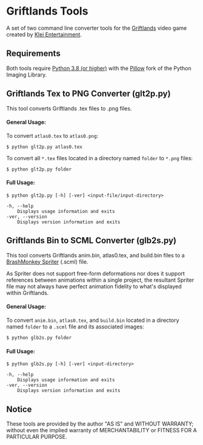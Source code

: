 # Griftlands Tools

A set of two command line converter tools for the [Griftlands](https://store.steampowered.com/app/601840/Griftlands/) video game created by [Klei Entertainment](https://klei.com/).

## Requirements

Both tools require [Python 3.8 (or higher)](https://www.python.org/downloads/) with the [Pillow](https://python-pillow.org/) fork of the Python Imaging Library.

## Griftlands Tex to PNG Converter (glt2p.py)

This tool converts Griftlands .tex files to .png files.

#### General Usage:

To convert `atlas0.tex` to `atlas0.png`:

    $ python glt2p.py atlas0.tex

To convert all `*.tex` files located in a directory named `folder` to `*.png` files:

    $ python glt2p.py folder

#### Full Usage:

    $ python glt2p.py [-h] [-ver] <input-file/input-directory>
    
    -h, --help
        Displays usage information and exits
    -ver, --version
        Displays version information and exits

## Griftlands Bin to SCML Converter (glb2s.py)

This tool converts Griftlands anim.bin, atlas0.tex, and build.bin files to a [BrashMonkey Spriter](https://brashmonkey.com/spriter-pro/) (.scml) file.

As Spriter does not support free-form deformations nor does it support references between animations within a single project, the resultant Spriter file may not always have perfect animation fidelity to what's displayed within Griftlands.

#### General Usage:

To convert `anim.bin`, `atlas0.tex`, and `build.bin` located in a directory named `folder` to a `.scml` file and its associated images:

    $ python glb2s.py folder
    
#### Full Usage:

    $ python glb2s.py [-h] [-ver] <input-directory>
    
    -h, --help
        Displays usage information and exits
    -ver, --version
        Displays version information and exits
        
## Notice

These tools are provided by the author "AS IS" and WITHOUT WARRANTY; without even the implied warranty of MERCHANTABILITY or FITNESS FOR A PARTICULAR PURPOSE.
